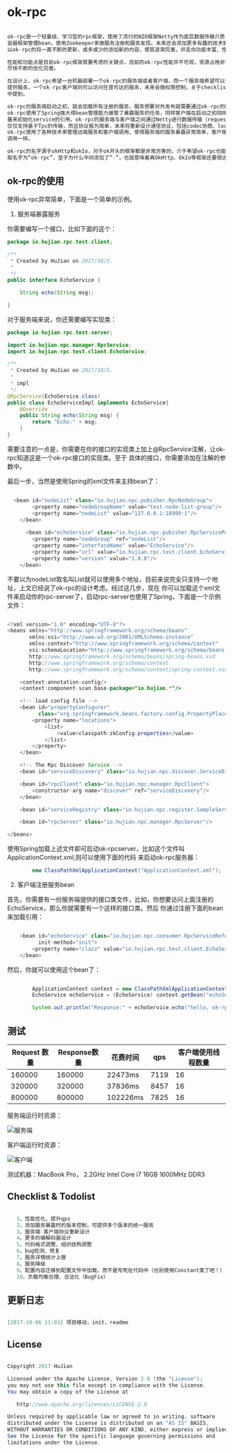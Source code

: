 # ok-rpc

```java

ok-rpc是一个轻量级、学习型的rpc框架，使用了流行的NIO框架Netty作为底层数据传输介质，使用Spring
容器框架管理bean，使用Zookeeper来做服务注册和服务发现。未来还会添加更多有趣的技术到这里面来，所
以ok-rpc的将一直不断的更新，或多或少的添加新的内容，使其逐渐完善，并走向功能丰富、性能卓越的方向。

性能和功能点是目前ok-rpc框架首要考虑的关键点，目前的ok-rpc性能并不可观，资源占用非常大，日后需要
尽快不断的优化完善。

在设计上，ok-rpc希望一台机器部署一个ok-rpc的服务端或者客户端，而一个服务端希望可以使用一个[ip:pot]对外
提供服务，一个ok-rpc客户端则可以访问任意可达的服务，未来会做权限控制，关于checklist和todolist将在下文
中提到。

ok-rpc的服务端启动之初，就会加载所有注册的服务，服务想要对外发布就需要通过ok-rpc的服务端进行对外暴露，而
ok-rpc使用了Spring强大得bean管理能力接管了暴露服务的任务，同样客户端在启动之初同样会使用Spring的强大力
量来初始化service的引用，ok-rpc的服务端与客户端之间通过Netty进行数据传输（request和response），目前
仅仅支持基于Tpc的传输，而且协议极为简单，未来将重新设计通信协议，包括codec协商、loadBalance等等内容。
ok-rpc使用了各种技术来管理远端服务和客户端调用，使得服务端的服务暴露异常简单，客户端的调用就好像是在本地
调用一样。

ok-rpc的名字源于okHttp和okIo，对于ok开头的框架都是非常厉害的，介于希望ok-rpc也能逐渐走向牛逼之路，所以
取名字为“ok-rpc”，至于为什么中间添加了“-”，也就意味着离OkHttp、OkIo等框架还要很远的路要走。

```



## ok-rpc的使用


使用ok-rpc异常简单，下面是一个简单的示例。

1. 服务端暴露服务

你需要编写一个接口，比如下面的这个：

```java
package io.hujian.rpc.test.client;

/**
 * Created by HuJian on 2017/10/5.
 *
 */
public interface EchoService {

    String echo(String msg);

}

```

对于服务端来说，你还需要编写实现类：

```java
package io.hujian.rpc.test.server;

import io.hujian.npc.manager.RpcService;
import io.hujian.rpc.test.client.EchoService;

/**
 * Created by HuJian on 2017/10/5.
 *
 * impl
 */
@RpcService(EchoService.class)
public class EchoServiceImpl implements EchoService{
    @Override
    public String echo(String msg) {
        return "Echo:" + msg;
    }
}

```

需要注意的一点是，你需要在你的接口的实现类上加上@RpcService注解，让ok-rpc知道这是一个ok-rpc接口的实现类。至于
具体的接口，你需要添加在注解的参数中。

最后一步，当然是使用Spring的xml文件来主持bean了：

```java

  <bean id="nodeList" class="io.hujian.npc.pubisher.RpcNodeGroup">
        <property name="nodeGroupName" value="test-node-list-group"/>
        <property name="nodeList" value="127.0.0.1:18999:1"/>
    </bean>
    
      <bean id="echoService" class="io.hujian.npc.pubisher.RpcServicePublishBean">
        <property name="nodeGroup" ref="nodeList"/>
        <property name="interfaceName" value="EchoService"/>
        <property name="url" value="io.hujian.rpc.test.client.EchoService"/>
        <property name="version" value="1.0.0"/>
    </bean>  
```

不要以为nodeList取名叫List就可以使用多个地址，目前来说完全只支持一个地址，上文已经说了ok-rpc的设计考虑。经过这几步，现在
你可以加载这个xml文件来启动你的rpc-server了，启动rpc-server也使用了Spring，下面是一个示例文件：

```java

<?xml version="1.0" encoding="UTF-8"?>
<beans xmlns="http://www.springframework.org/schema/beans"
       xmlns:xsi="http://www.w3.org/2001/XMLSchema-instance"
       xmlns:context="http://www.springframework.org/schema/context"
       xsi:schemaLocation="http://www.springframework.org/schema/beans
       http://www.springframework.org/schema/beans/spring-beans.xsd
       http://www.springframework.org/schema/context
       http://www.springframework.org/schema/context/spring-context.xsd">

    <context:annotation-config/>
    <context:component-scan base-package="io.hujian.*"/>

    <!-- load config file -->
    <bean id="propertyConfigurer"
          class="org.springframework.beans.factory.config.PropertyPlaceholderConfigurer">
        <property name="locations">
            <list>
                <value>classpath:zkConfig.properties</value>
            </list>
        </property>
    </bean>

    <!-- The Rpc Discover Service -->
    <bean id="serviceDiscovery" class="io.hujian.npc.discover.ServiceDiscover"/>

    <bean id="rpcClient" class="io.hujian.npc.manager.RpcClient">
        <constructor-arg name="discover" ref="serviceDiscovery"/>
    </bean>

    <bean id="serviceRegistry" class="io.hujian.npc.register.SampleServiceRegister"/>

    <bean id="rpcServer" class="io.hujian.npc.manager.RpcServer"/>

</beans>

```

使用Spring加载上述文件即可启动ok-rpcserver，比如这个文件叫ApplicationContext.xml,则可以使用下面的代码
来启动ok-rpc服务器：

```java
        new ClassPathXmlApplicationContext("ApplicationContext.xml");

```

2. 客户端注册服务bean

首先，你需要有一份服务端提供的接口类文件，比如，你想要访问上面注册的EchoService，那么你就需要有一个这样的接口类。然后
你通过注册下面的bean来加载引用：

```java

    <bean id="echoService" class="io.hujian.npc.consumer.RpcServiceReferenceBean"
          init-method="init">
        <property name="clazz" value="io.hujian.rpc.test.client.EchoService"/>
    </bean>

```

然后，你就可以使用这个bean了：

```java

        ApplicationContext context = new ClassPathXmlApplicationContext("client-services.xml");
        EchoService echoService = (EchoService) context.getBean("echoService");

        System.out.println("Response:" + echoService.echo("hello, ok-rpc!"));

```


## 测试

|   Request 数量 | Response数量 | 花费时间 | qps | 客户端使用线程数量 |
|---------------|--------------|-----------|----|--------|
|160000| 160000| 22473ms|7119|16|
|320000|320000|37836ms|8457|16|
|800000|800000|102226ms|7825|16|

服务端运行时资源：

![服务端](https://github.com/pandening/Nsrpc/blob/master/imgs/client-load.png)

客户端运行时资源：

![客户端](https://github.com/pandening/Nsrpc/blob/master/imgs/client-load.png)


测试机器：MacBook Pro， 2.2GHz Intel Core i7 16GB 1600MHz DDR3


## Checklist & Todolist

```java

   1、性能优化，提升qps
   2、添加服务暴露时的版本控制，可提供多个版本的统一服务
   3、服务端-客户端协议重新设计
   4、更多的编解码器设计
   5、代码格式调整、组织结构调整
   6、bug检测、修复
   7、服务详情统计上报
   8、服务降级
   9、配置内容迁移到配置文件中加载，而不是写死在代码中（也别使用Constant类了吧！）
   10、负载均衡合理、合法化（BugFix）


```


## 更新日志


```java

[2017-10-06 11:03] 项目移动，init，readme 


```

## License

```java

Copyright 2017 HuJian

Licensed under the Apache License, Version 2.0 (the "License");
you may not use this file except in compliance with the License.
You may obtain a copy of the License at

   http://www.apache.org/licenses/LICENSE-2.0

Unless required by applicable law or agreed to in writing, software
distributed under the License is distributed on an "AS IS" BASIS,
WITHOUT WARRANTIES OR CONDITIONS OF ANY KIND, either express or implied.
See the License for the specific language governing permissions and
limitations under the License.

```
